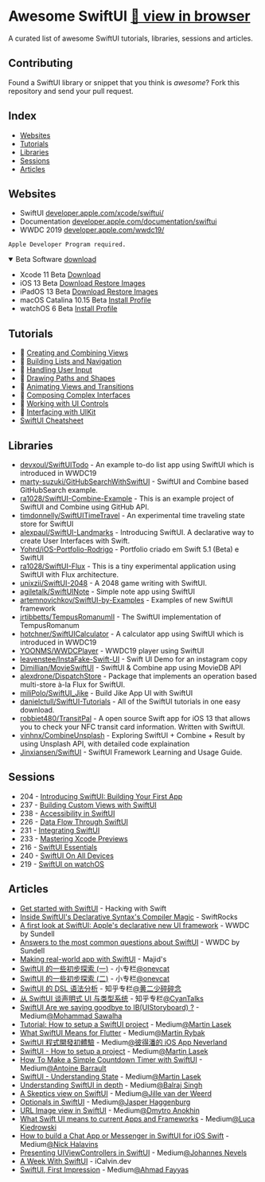 # Awesome SwiftUI [🧭 view in browser](https://chinsyo.com/awesome-swiftui)

A curated list of awesome SwiftUI tutorials, libraries, sessions and articles.

## Contributing

Found a SwiftUI library or snippet that you think is *awesome*? Fork this repository and send your pull request.

## Index

  - [Websites](#websites) 
  - [Tutorials](#tutorials)
  - [Libraries](#libraries)
  - [Sessions](#sessions)
  - [Articles](#articles)

## Websites

* SwiftUI [developer.apple.com/xcode/swiftui/](https://developer.apple.com/xcode/swiftui/)
* Documentation [developer.apple.com/documentation/swiftui](https://developer.apple.com/documentation/swiftui)
* WWDC 2019 [developer.apple.com/wwdc19/](https://developer.apple.com/wwdc19/)

```
Apple Developer Program required.
```
<details open>
  <summary>Beta Software <a href="https://developer.apple.com/download/">download</a></summary>
  <ul><li>Xcode 11 Beta <a href="https://developer.apple.com/services-account/download?path=/WWDC_2019/Xcode_11_Beta/Xcode_11_Beta.xip">Download</a></li>
  <li>iOS 13 Beta <a href="https://developer.apple.com/download/#ios-restore-images-iphone-new">Download Restore Images</a></li>
  <li>iPadOS 13 Beta <a href="https://developer.apple.com/download/#ios-restore-images-ipad-new">Download Restore Images</a></li>
  <li>macOS Catalina 10.15 Beta <a href="https://developer.apple.com/services-account/download?path=/WWDC_2019/macOS_10.15_Developer_Beta_Access_Utility/macOSDeveloperBetaAccessUtility.dmg">Install Profile</a></li>
  <li>watchOS 6 Beta <a href="https://developer.apple.com/services-account/download?path=/WWDC_2019/watchOS_6_beta_Configuration_Profile/watchOS_6_Beta_Profilemobileconfig.mobileconfig">Install Profile</a></li></ul>
</details>

## Tutorials

*  [Creating and Combining Views](https://developer.apple.com/tutorials/swiftui/creating-and-combining-views)
*  [Building Lists and Navigation](https://developer.apple.com/tutorials/swiftui/building-lists-and-navigation)
*  [Handling User Input](https://developer.apple.com/tutorials/swiftui/handling-user-input)
*  [Drawing Paths and Shapes](https://developer.apple.com/tutorials/swiftui/drawing-paths-and-shapes)
*  [Animating Views and Transitions](https://developer.apple.com/tutorials/swiftui/animating-views-and-transitions)
*  [Composing Complex Interfaces](https://developer.apple.com/tutorials/swiftui/composing-complex-interfaces)
*  [Working with UI Controls](https://developer.apple.com/tutorials/swiftui/working-with-ui-controls)
*  [Interfacing with UIKit](https://developer.apple.com/tutorials/swiftui/interfacing-with-uikit)
* [SwiftUI Cheatsheet](https://github.com/SimpleBoilerplates/SwiftUI-Cheat-Sheet)

## Libraries

* [devxoul/SwiftUITodo](https://github.com/devxoul/SwiftUITodo) - An example to-do list app using SwiftUI which is introduced in WWDC19
* [marty-suzuki/GitHubSearchWithSwiftUI](https://github.com/marty-suzuki/GitHubSearchWithSwiftUI) - SwiftUI and Combine based GitHubSearch example.
* [ra1028/SwiftUI-Combine-Example](https://github.com/ra1028/SwiftUI-Combine-Example) - This is an example project of SwiftUI and Combine using GitHub API.
* [timdonnelly/SwiftUITimeTravel](https://github.com/timdonnelly/SwiftUITimeTravel) - An experimental time traveling state store for SwiftUI
* [alexpaul/SwiftUI-Landmarks](https://github.com/alexpaul/SwiftUI-Landmarks) - Introducing SwiftUI. A declarative way to create User Interfaces with Swift.
* [Yohrd/iOS-Portfolio-Rodrigo](https://github.com/Yohrd/iOS-Portfolio-Rodrigo) - Portfolio criado em Swift 5.1 (Beta) e SwiftUI
* [ra1028/SwiftUI-Flux](https://github.com/ra1028/SwiftUI-Flux) - This is a tiny experimental application using SwiftUI with Flux architecture.
* [unixzii/SwiftUI-2048](https://github.com/unixzii/SwiftUI-2048) - A 2048 game writing with SwiftUI.
* [agiletalk/SwiftUINote](https://github.com/agiletalk/SwiftUINote) - Simple note app using SwiftUI
* [artemnovichkov/SwiftUI-by-Examples](https://github.com/artemnovichkov/SwiftUI-by-Examples) - Examples of new SwiftUI framework
* [jrtibbetts/TempusRomanumII](https://github.com/jrtibbetts/TempusRomanumII) - The SwiftUI implementation of TempusRomanum
* [hotchner/SwiftUICalculator](https://github.com/hotchner/SwiftUICalculator) - A calculator app using SwiftUI which is introduced in WWDC19
* [YOONMS/WWDCPlayer](https://github.com/YOONMS/WWDCPlayer) - WWDC19 player using SwiftUI 
* [leavenstee/InstaFake-Swift-UI](https://github.com/leavenstee/InstaFake-Swift-UI) - Swift UI Demo for an instagram copy
* [Dimillian/MovieSwiftUI](https://github.com/Dimillian/MovieSwiftUI) - SwiftUI & Combine app using MovieDB API
* [alexdrone/DispatchStore](https://github.com/alexdrone/DispatchStore) - Package that implements an operation based multi-store à-la Flux for SwiftUI.
* [miliPolo/SwiftUI_Jike](https://github.com/miliPolo/SwiftUI_Jike) - Build Jike App UI with SwiftUI
* [danielctull/SwiftUI-Tutorials](https://github.com/danielctull/SwiftUI-Tutorials) - All of the SwiftUI tutorials in one easy download.
* [robbiet480/TransitPal](https://github.com/robbiet480/TransitPal) - A open source Swift app for iOS 13 that allows you to check your NFC transit card information. Written with SwiftUI.
* [vinhnx/CombineUnsplash](https://github.com/vinhnx/CombineUnsplash) - Exploring SwiftUI + Combine + Result by using Unsplash API, with detailed code explaination
* [Jinxiansen/SwiftUI](https://github.com/Jinxiansen/SwiftUI) - SwiftUI Framework Learning and Usage Guide. 

## Sessions

* 204 - [Introducing SwiftUI: Building Your First App](https://developer.apple.com/videos/play/wwdc2019/204/)
* 237 - [Building Custom Views with SwiftUI](https://developer.apple.com/videos/play/wwdc2019/237)
* 238 - [Accessibility in SwiftUI](https://developer.apple.com/videos/play/wwdc2019/238)
* 226 - [Data Flow Through SwiftUI](https://developer.apple.com/videos/play/wwdc2019/226)
* 231 - [Integrating SwiftUI](https://developer.apple.com/videos/play/wwdc2019/231)
* 233 - [Mastering Xcode Previews](https://developer.apple.com/videos/play/wwdc2019/233)
* 216 - [SwiftUI Essentials](https://developer.apple.com/videos/play/wwdc2019/216)
* 240 - [SwiftUI On All Devices](https://developer.apple.com/videos/play/wwdc2019/240)
* 219 - [SwiftUI on watchOS](https://developer.apple.com/videos/play/wwdc2019/219)

## Articles

* [Get started with SwiftUI](https://www.hackingwithswift.com/articles/194/get-started-with-swiftui) - Hacking with Swift
* [Inside SwiftUI's Declarative Syntax's Compiler Magic](https://swiftrocks.com/inside-swiftui-compiler-magic.html) - SwiftRocks
* [A first look at SwiftUI: Apple's declarative new UI framework](https://wwdcbysundell.com/2019/swiftui-first-look/) - WWDC by Sundell
* [Answers to the most common questions about SwiftUI](https://wwdcbysundell.com/2019/swiftui-common-questions/) - WWDC by Sundell
* [Making real-world app with SwiftUI](https://mecid.github.io/2019/06/05/swiftui-making-real-world-app/) - Majid's
* [SwiftUI 的一些初步探索 (一)](https://xiaozhuanlan.com/topic/7652341890) - 小专栏[@onevcat](https://xiaozhuanlan.com/u/onevcat)
* [SwiftUI 的一些初步探索 (二)](https://xiaozhuanlan.com/topic/5346879201) - 小专栏[@onevcat](https://xiaozhuanlan.com/u/onevcat)
* [SwiftUI 的 DSL 语法分析](https://zhuanlan.zhihu.com/p/68294674) - 知乎专栏[@黄二少碎碎念](https://zhuanlan.zhihu.com/hjcapple)
* [从 SwiftUI 谈声明式 UI 与类型系统](https://zhuanlan.zhihu.com/p/68275232) - 知乎专栏[@CyanTalks](https://zhuanlan.zhihu.com/cyantalks)
* [SwiftUI Are we saying goodbye to IB(UIStoryboard) ?](https://medium.com/@themedo8000/swiftui-are-we-saying-goodbye-to-ib-718035e83b07) - Medium[@Mohammad Sawalha](https://medium.com/@themedo8000)
* [Tutorial: How to setup a SwiftUI project](https://medium.com/@martinlasek/swiftui-getting-started-372389fff423) - Medium[@Martin Lasek](https://medium.com/@martinlasek)
* [What SwiftUI Means for Flutter](https://medium.com/flutter-nyc/what-swiftui-means-for-flutter-6d5898f7adf7) - Medium[@Martin Rybak](https://medium.com/@martinrybak)
* [SwiftUI 程式開發初體驗](https://medium.com/%E5%BD%BC%E5%BE%97%E6%BD%98%E7%9A%84-swift-ios-app-%E9%96%8B%E7%99%BC%E5%95%8F%E9%A1%8C%E8%A7%A3%E7%AD%94%E9%9B%86/swiftui-%E7%A8%8B%E5%BC%8F%E9%96%8B%E7%99%BC%E5%88%9D%E9%AB%94%E9%A9%97-aea9122741b1) - Medium[@彼得潘的 iOS App Neverland](https://medium.com/@apppeterpan)
* [SwiftUI - How to setup a project](https://medium.com/@martinlasek/swiftui-getting-started-372389fff423) - Medium[@Martin Lasek](https://medium.com/@martinlasek)
* [How To Make a Simple Countdown Timer with SwiftUI](https://medium.com/better-programming/make-a-simple-countdown-with-timer-and-swiftui-3ce355b54986) - Medium[@Antoine Barrault](https://medium.com/@ant_one)
* [SwiftUI - Understanding State](https://medium.com/@martinlasek/swiftui-understanding-state-8afa23fd9f1f) - Medium[@Martin Lasek](https://medium.com/@martinlasek)
* [Understanding SwiftUI in depth](https://medium.com/techtron/understanding-swiftui-in-depth-58d42614619e) - Medium[@Balraj Singh](https://medium.com/@erbalrajs)
* [A Skeptics view on SwiftUI](https://medium.com/@JillevdWeerd/a-skeptics-view-on-swiftui-cc6636b6fd3b) - Medium[@Jille van der Weerd](https://medium.com/@JillevdWeerd)
* [Optionals in SwiftUI](https://medium.com/q42-engineering/swiftui-optionals-ead04edd439f) - Medium[@Jasper Haggenburg](https://medium.com/@jpunt)
* [URL Image view in SwiftUI](https://medium.com/@dmytro.anokhin/url-image-view-in-swiftui-f08f85d942d8) - Medium[@Dmytro Anokhin](https://medium.com/@dmytro.anokhin)
* [What Swift UI means to current Apps and Frameworks](https://medium.com/@luca.kiedrowski/what-swift-ui-means-to-current-apps-and-frameworks-goodbye-hybrid-apps-77479a1ba0d9) - Medium[@Luca Kiedrowski](https://medium.com/@luca.kiedrowski)
* [How to build a Chat App or Messenger in SwiftUI for iOS Swift](https://medium.com/@halavins/how-to-build-a-chat-app-or-messenger-in-swiftui-for-ios-swift-b46dbe5cc0ab) - Medium[@Nick Halavins](https://medium.com/@halavins)
* [Presenting UIViewControllers in SwiftUI](https://medium.com/@Johannes_Nevels/presenting-uiviewcontrollers-in-swiftui-22388616a24c) - Medium[@Johannes Nevels](https://medium.com/@Johannes_Nevels)
* [A Week With SwiftUI](https://icalvin.dev/post/403) - iCalvin.dev
* [SwiftUI, First Impression](https://medium.com/@ahmadfayyas/swiftui-first-impression-37a734fa6f02) - Medium[@Ahmad Fayyas](https://medium.com/@ahmadfayyas)
